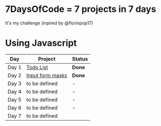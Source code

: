 # 7DaysOfCode = 7 projects in 7 days 

It's my challenge (inpired by @florinpop17)

# Using Javascript

Day | Project | Status
------------ | ------------ | -------------
Day 1 | [Todo List](https://github.com/leandromac/7DaysOfCode/tree/master/Day-1) | **Done**
Day 2 | [Input form masks](https://github.com/leandromac/7DaysOfCode/tree/master/Day-2) | **Done**
Day 3 | to be defined | -
Day 4 | to be defined | -
Day 5 | to be defined | -
Day 6 | to be defined | -
Day 7 | to be defined || -
